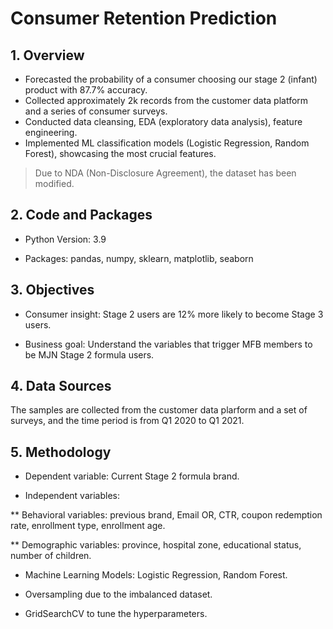 # Consumer Retention Prediction

## 1. Overview

* Forecasted the probability of a consumer choosing our stage 2 (infant) product with 87.7% accuracy.
* Collected approximately 2k records from the customer data platform and a series of consumer surveys.
* Conducted data cleansing, EDA (exploratory data analysis), feature engineering.
* Implemented ML classification models (Logistic Regression, Random Forest), showcasing the most crucial features.
> Due to NDA (Non-Disclosure Agreement), the dataset has been modified.

## 2. Code and Packages

* Python Version: 3.9

* Packages: pandas, numpy, sklearn, matplotlib, seaborn

## 3. Objectives

* Consumer insight: Stage 2 users are 12% more likely to become Stage 3 users.​

* Business goal: Understand the variables that trigger MFB members to be MJN Stage 2 formula users.


## 4. Data Sources

The samples are collected from the customer data plarform and a set of surveys, and the time period is from Q1 2020 to Q1 2021. 


## 5. Methodology

* Dependent variable: Current Stage 2 formula brand.

* Independent variables: 

** Behavioral variables: previous brand, Email OR, CTR, coupon redemption rate, enrollment type, enrollment age.

** Demographic variables: province, hospital zone, educational status, number of children.​

* Machine Learning Models: Logistic Regression, Random Forest.​

* Oversampling due to the imbalanced dataset.

* GridSearchCV to tune the hyperparameters.
